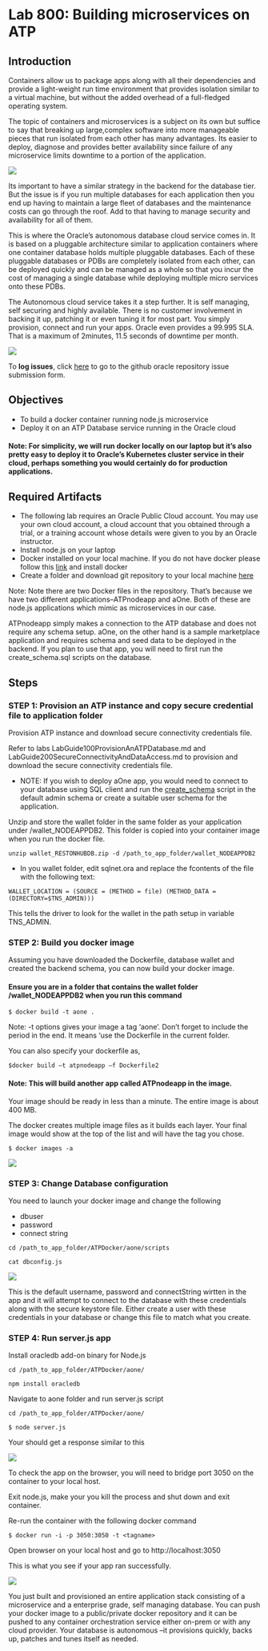 # Lab 800: Building microservices on ATP

## Introduction

Containers allow us to package apps along with all their dependencies and provide a light-weight run time environment that provides isolation similar to a virtual machine, but without the added overhead of a full-fledged operating system.

The topic of containers and microservices is a subject on its own but suffice to say that breaking up large,complex software into more manageable pieces that run isolated from each other has many advantages. Its easier to deploy, diagnose and provides better availability since failure of any microservice limits downtime to a portion of the application.

![](./images/200/Picture200.png)

Its important to have a similar strategy in the backend for the database tier. But the issue is if you run multiple databases for each application then you end up having to maintain a large fleet of databases and the maintenance costs can go through the roof. Add to that having to manage security and availability for all of them.

This is where the Oracle’s autonomous database cloud service comes in. It is based on a pluggable architecture similar to application containers where one container database holds multiple pluggable databases. Each of these pluggable databases or PDBs are completely isolated from each other, can be deployed quickly and can be managed as a whole so that you incur the cost of managing a single database while deploying multiple micro services onto these PDBs.

The Autonomous cloud service takes it a step further. It is self managing, self securing and highly available. There is no customer involvement in backing it up, patching it or even tuning it for most part. You simply provision, connect and run your apps. Oracle even provides a 99.995 SLA. That is a maximum of 2minutes, 11.5 seconds of downtime per month.

![](./images/200/Picture300.png)


To **log issues**, click [here](https://github.com/cloudsolutionhubs/autonomous-transaction-processing/issues/new) to go to the github oracle repository issue submission form.

## Objectives

- To build a docker container running node.js microservice
- Deploy it on an ATP Database service running in the Oracle cloud

#### Note: For simplicity, we will run docker locally on our laptop but it’s also pretty easy to deploy it to Oracle’s Kubernetes cluster service in their cloud, perhaps something you would certainly do for production applications.

## Required Artifacts

-   The following lab requires an Oracle Public Cloud account. You may use your own cloud account, a cloud account that you obtained through a trial, or a training account whose details were given to you by an Oracle instructor.
- Install node.js on your laptop
- Docker installed on your local machine. If you do not have docker please follow this [link](https://docs.docker.com/docker-for-mac/install/) and install docker
- Create a folder and download git repository to your local machine [here](https://github.com/cloudsolutionhubs/ATPDocker)

Note: Note there are two Docker files in the repository. That’s because we have two different applications–ATPnodeapp and aOne. Both of these are node.js applications which mimic as microservices in our case.

ATPnodeapp simply makes a connection to the ATP database and does not require any schema setup. aOne, on the other hand is a sample marketplace application and requires schema and seed data to be deployed in the backend. If you plan to use that app, you will need to first run the create_schema.sql scripts on the database.

## Steps

### **STEP 1: Provision an ATP instance and copy secure credential file to application folder**

Provision ATP instance and download secure connectivity credentials file.

Refer to labs LabGuide100ProvisionAnATPDatabase.md and LabGuide200SecureConnectivityAndDataAccess.md to provision and download the secure connectivity credentials file.

- NOTE: If you wish to deploy aOne app, you would need to connect to your database using SQL client and run the [create_schema](https://github.com/kbhanush/ATPDocker-back/blob/master/aone/create_schema.sql) script in the default admin schema or create a suitable user schema for the application.

Unzip and store the wallet folder in the same folder as your application under /wallet_NODEAPPDB2. This folder is copied into your container image when you run the docker file.

```
unzip wallet_RESTONHUBDB.zip -d /path_to_app_folder/wallet_NODEAPPDB2
```

- In you wallet folder, edit sqlnet.ora and replace the fcontents of the file with the following text: 

```
WALLET_LOCATION = (SOURCE = (METHOD = file) (METHOD_DATA = 
(DIRECTORY=$TNS_ADMIN)))
```

This tells the driver to look for the wallet in the path setup in variable TNS_ADMIN.

### **STEP 2: Build you docker image**

Assuming you have downloaded the Dockerfile, database wallet and created the backend schema, you can now build your docker image.

#### Ensure you are in a folder that contains the wallet folder /wallet_NODEAPPDB2 when you run this command

```
$ docker build -t aone .
```

Note: -t options gives your image a tag ‘aone’. Don’t forget to include the period in the end. It means ‘use the Dockerfile in the current folder.

You can also specify your dockerfile as,

```
$docker build –t atpnodeapp –f Dockerfile2
```
#### Note: This will build another app called ATPnodeapp in the image.

Your image should be ready in less than a minute. The entire image is about 400 MB.

The docker creates multiple image files as it builds each layer. Your final image would show at the top of the list and will have the tag you chose.

```
$ docker images -a
```

![](./images/200/Picture400.png)

### **STEP 3: Change Database configuration**

You need to launch your docker image and change the following
- dbuser
- password
- connect string 

```
cd /path_to_app_folder/ATPDocker/aone/scripts

cat dbconfig.js
```

![](./images/200/Picture500.png)

This is the default username, password and connectString wirtten in the app and it will attempt to connect to the database with these credentials along with the secure keystore file. Either create a user with these credentials in your database or change this file to match what you create.

### **STEP 4: Run server.js app**

Install oracledb add-on binary for Node.js

```
cd /path_to_app_folder/ATPDocker/aone/

npm install oracledb
```

Navigate to aone folder and run server.js script

```
cd /path_to_app_folder/ATPDocker/aone/

$ node server.js
```

Your should get a response similar to this

![](./images/200/Picture600.png)

To check the app on the browser, you will need to bridge port 3050 on the container to your local host.

Exit node.js, make your you kill the process and shut down and exit container.

Re-run the container with the following docker command

```
$ docker run -i -p 3050:3050 -t <tagname>
```

Open browser on your local host and go to http://localhost:3050

This is what you see if your app ran successfully.

![](./images/200/Picture700.png)

You just built and provisioned an entire application stack consisting of a microservice and a enterprise grade, self managing database. You can push your docker image to a public/private docker repository and it can be pushed to any container orchestration service either on-prem or with any cloud provider. Your database is autonomous –it provisions quickly, backs up, patches and tunes itself as needed.
